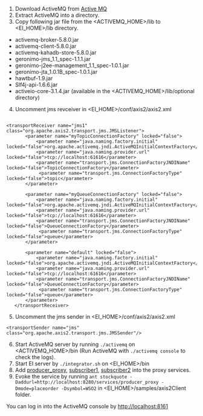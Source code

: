 1. Download ActiveMQ from [Active MQ](http://activemq.apache.org/download.html)
2. Extract ActiveMQ into a directory.
3. Copy following jar file from the <ACTIVEMQ_HOME>/lib to <EI_HOME>/lib directory.
- activemq-broker-5.8.0.jar
- activemq-client-5.8.0.jar
- activemq-kahadb-store-5.8.0.jar  
- geronimo-jms_1.1_spec-1.1.1.jar
- geronimo-j2ee-management_1.1_spec-1.0.1.jar
- geronimo-jta_1.0.1B_spec-1.0.1.jar
- hawtbuf-1.9.jar
- Slf4j-api-1.6.6.jar
- activeio-core-3.1.4.jar (available in the <ACTIVEMQ_HOME>/lib/optional directory)  

4. Uncomment jms revceiver in <EI_HOME>/conf/axis2/axis2.xml
```

<transportReceiver name="jms1" class="org.apache.axis2.transport.jms.JMSListener">
       <parameter name="myTopicConnectionFactory" locked="false">
           <parameter name="java.naming.factory.initial" locked="false">org.apache.activemq.jndi.ActiveMQInitialContextFactory</parameter>
           <parameter name="java.naming.provider.url" locked="false">tcp://localhost:61616</parameter>
           <parameter name="transport.jms.ConnectionFactoryJNDIName" locked="false">TopicConnectionFactory</parameter>
            <parameter name="transport.jms.ConnectionFactoryType" locked="false">topic</parameter>
       </parameter>
  
       <parameter name="myQueueConnectionFactory" locked="false">
           <parameter name="java.naming.factory.initial" locked="false">org.apache.activemq.jndi.ActiveMQInitialContextFactory</parameter>
           <parameter name="java.naming.provider.url" locked="false">tcp://localhost:61616</parameter>
           <parameter name="transport.jms.ConnectionFactoryJNDIName" locked="false">QueueConnectionFactory</parameter>
            <parameter name="transport.jms.ConnectionFactoryType" locked="false">queue</parameter>
       </parameter>
  
       <parameter name="default" locked="false">
           <parameter name="java.naming.factory.initial" locked="false">org.apache.activemq.jndi.ActiveMQInitialContextFactory</parameter>
           <parameter name="java.naming.provider.url" locked="false">tcp://localhost:61616</parameter>
           <parameter name="transport.jms.ConnectionFactoryJNDIName" locked="false">QueueConnectionFactory</parameter>
            <parameter name="transport.jms.ConnectionFactoryType" locked="false">queue</parameter>
       </parameter>
   </transportReceiver>
```
5. Uncomment the jms sender in <EI_HOME>/conf/axis2/axis2.xml
```
<transportSender name="jms" class="org.apache.axis2.transport.jms.JMSSender"/>
```

6. Start ActiveMQ server by running `./activemq` on <ACTIVEMQ_HOME>/bin (Run ActiveMQ with `./activemq console` to check the logs).
7. Start EI server by `./integrator.sh` on <EI_HOME>/bin
8. Add [producer_proxy](producer_proxy.xml), [subscriber1](subscriber_proxy1.xml), [subscriber2](subscriber_proxy2.xml) into the proxy services.
9. Evoke the service by running `ant stockquote -Daddurl=http://localhost:8280/services/producer_proxy -Dmode=placeorder -Dsymbol=WSO2` in <EI_HOME>/samples/axis2Client folder.

You can log in into the ActiveMQ console by [http://localhost:8161](http://localhost:8161)
